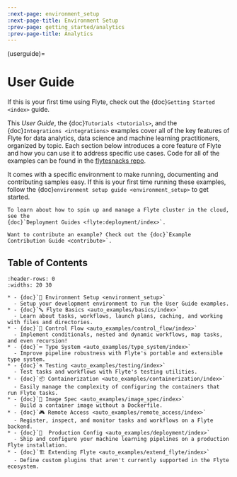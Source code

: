 ```yaml
---
:next-page: environment_setup
:next-page-title: Environment Setup
:prev-page: getting_started/analytics
:prev-page-title: Analytics
---
```


(userguide)=

# User Guide

If this is your first time using Flyte, check out the {doc}`Getting Started <index>` guide.

This *User Guide*, the {doc}`Tutorials <tutorials>`, and the {doc}`Integrations <integrations>` examples cover all of
the key features of Flyte for data analytics, data science and machine learning practitioners, organized by topic. Each
section below introduces a core feature of Flyte and how you can use it to address specific use cases. Code for all
of the examples can be found in the [flytesnacks repo](https://github.com/flyteorg/flytesnacks).

It comes with a specific environment to make running, documenting
and contributing samples easy. If this is your first time running these examples, follow the
{doc}`environment setup guide <environment_setup>` to get started.

```{tip}
To learn about how to spin up and manage a Flyte cluster in the cloud, see the
{doc}`Deployment Guides <flyte:deployment/index>`.
```

```{note}
Want to contribute an example? Check out the {doc}`Example Contribution Guide <contribute>`.
```

## Table of Contents

```{list-table}
:header-rows: 0
:widths: 20 30

* - {doc}`🌳 Environment Setup <environment_setup>`
  - Setup your development environment to run the User Guide examples.
* - {doc}`🔤 Flyte Basics <auto_examples/basics/index>`
  - Learn about tasks, workflows, launch plans, caching, and working with files and directories.
* - {doc}`🚰 Control Flow <auto_examples/control_flow/index>`
  - Implement conditionals, nested and dynamic workflows, map tasks, and even recursion!
* - {doc}`⌨️ Type System <auto_examples/type_system/index>`
  - Improve pipeline robustness with Flyte's portable and extensible type system.
* - {doc}`⚗️ Testing <auto_examples/testing/index>`
  - Test tasks and workflows with Flyte's testing utilities.
* - {doc}`📦 Containerization <auto_examples/containerization/index>`
  - Easily manage the complexity of configuring the containers that run Flyte tasks.
* - {doc}`🐳 Image Spec <auto_examples/image_spec/index>`
  - Build a container image without a Dockerfile.
* - {doc}`🎮 Remote Access <auto_examples/remote_access/index>`
  - Register, inspect, and monitor tasks and workflows on a Flyte backend.
* - {doc}`🚢  Production Config <auto_examples/deployment/index>`
  - Ship and configure your machine learning pipelines on a production Flyte installation.
* - {doc}`🏗 Extending Flyte <auto_examples/extend_flyte/index>`
  - Define custom plugins that aren't currently supported in the Flyte ecosystem.
```
